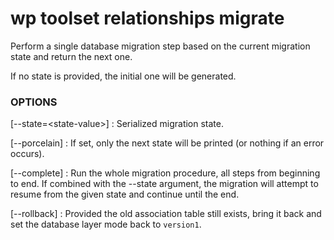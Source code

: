 # wp toolset relationships migrate

Perform a single database migration step based on the current migration state and return the next one.

If no state is provided, the initial one will be generated.

### OPTIONS

[\--state=&lt;state-value&gt;]
: Serialized migration state.

[\--porcelain]
: If set, only the next state will be printed (or nothing if an error occurs).

[\--complete]
: Run the whole migration procedure, all steps from beginning to end. If combined with the --state argument,
the migration will attempt to resume from the given state and continue until the end.


[\--rollback]
: Provided the old association table still exists, bring it back and set the database layer mode back to `version1`.



